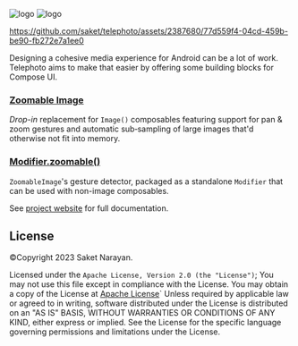 ![logo](docs/assets/readme_logo_light.png#gh-light-mode-only)
![logo](docs/assets/readme_logo_dark.png#gh-dark-mode-only)

https://github.com/saket/telephoto/assets/2387680/77d559f4-04cd-459b-be90-fb272e7a1ee0

Designing a cohesive media experience for Android can be a lot of work. Telephoto aims to make that easier by offering some building blocks for Compose UI.

### [Zoomable Image](https://saket.github.io/telephoto/zoomableimage/)
_Drop-in_ replacement for `Image()` composables featuring support for pan & zoom gestures and automatic sub&#8209;sampling of large images that'd otherwise not fit into memory.

### [Modifier.zoomable()](https://saket.github.io/telephoto/zoomable/)
`ZoomableImage`'s gesture detector, packaged as a standalone `Modifier` that can be used with non-image composables.

See [project website](https://saket.github.io/telephoto) for full documentation.

## License


©Copyright 2023 Saket Narayan.

Licensed under the `Apache License, Version 2.0 (the "License")`;
You may not use this file except in compliance with the License.
You may obtain a copy of the License at [Apache License](http://www.apache.org/licenses/LICENSE-2.0)`
Unless required by applicable law or agreed to in writing, software
distributed under the License is distributed on an "AS IS" BASIS,
WITHOUT WARRANTIES OR CONDITIONS OF ANY KIND, either express or implied.
See the License for the specific language governing permissions and
limitations under the License.

